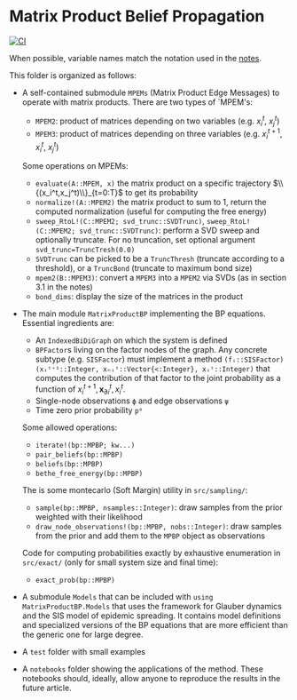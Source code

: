 # Matrix Product Belief Propagation

[![CI](https://github.com/stecrotti/MatrixProductBP/actions/workflows/ci.yml/badge.svg)](https://github.com/stecrotti/MatrixProductBP/actions/workflows/ci.yml)

When possible, variable names match the notation used in the [notes](https://www.overleaf.com/read/cjtftmgvyxkt).

This folder is organized as follows:
- A self-contained submodule `MPEMs` (Matrix Product Edge Messages) to operate with matrix products. 
There are two types of `MPEM's:
    - `MPEM2`: product of matrices depending on two variables (e.g. $x_i^t$, $x_j^t$)
    - `MPEM3`: product of matrices depending on three variables (e.g. $x_i^{t+1}$, $x_i^t$, $x_j^t$)
    
    Some operations on MPEMs:
    - `evaluate(A::MPEM, x)` the matrix product on a specific trajectory $\\{(x_i^t,x_j^t)\\}_{t=0:T}$ to get its probability
    - `normalize!(A::MPEM2)` the matrix product to sum to 1, return the computed normalization (useful for computing the free energy)
    - `sweep_RtoL!(C::MPEM2; svd_trunc::SVDTrunc)`, `sweep_RtoL!(C::MPEM2; svd_trunc::SVDTrunc)`: perform a SVD sweep and optionally truncate. For no truncation, set optional argument `svd_trunc=TruncTresh(0.0)`
    - `SVDTrunc` can be picked to be a `TruncThresh` (truncate according to a threshold), or a `TruncBond` (truncate to maximum bond size)
    - `mpem2(B::MPEM3)`: convert a `MPEM3` into a `MPEM2` via SVDs (as in section 3.1 in the notes)
    - `bond_dims`: display the size of the matrices in the product

- The main module `MatrixProductBP` implementing the BP equations.
    Essential ingredients are:
    - An `IndexedBiDiGraph` on which the system is defined
    - `BPFactor`s living on the factor nodes of the graph. Any concrete subtype (e.g. `SISFactor`) must implement a method `(fᵢ::SISFactor)(xᵢᵗ⁺¹::Integer, xₙᵢᵗ::Vector{<:Integer}, xᵢᵗ::Integer)` that computes the contribution of that factor to the joint probability as a function of $x_i^{t+1},\boldsymbol{x}_{\partial i}^{t}, x_i^{t}$.
    - Single-node observations `ϕ` and edge observations `ψ`
    - Time zero prior probability `p⁰`
    
    Some allowed operations:
    - `iterate!(bp::MPBP; kw...)`
    - `pair_beliefs(bp::MPBP)`
    - `beliefs(bp::MPBP)`
    - `bethe_free_energy(bp::MPBP)`
    
    The is some montecarlo (Soft Margin) utility in `src/sampling/`:
    - `sample(bp::MPBP, nsamples::Integer)`: draw samples from the prior weighted with their likelihood
    - `draw_node_observations!(bp::MPBP, nobs::Integer)`: draw samples from the prior and add them to the `MPBP` object as observations
    
    Code for computing probabilities exactly by exhaustive enumeration in `src/exact/` (only for small system size and final time):
    - `exact_prob(bp::MPBP)`
    
- A submodule `Models` that can be included with `using MatrixProductBP.Models` that uses the framework for Glauber dynamics and the SIS model of epidemic spreading.
It contains model definitions and specialized versions of the BP equations that are more efficient than the generic one for large degree.

- A `test` folder with small examples 

- A `notebooks` folder showing the applications of the method. These notebooks should, ideally, allow anyone to reproduce the results in the future article.
